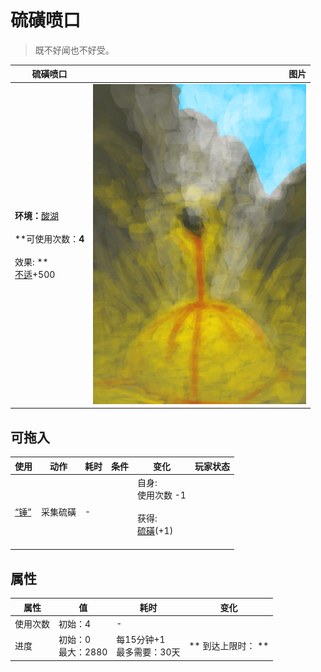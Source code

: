 # 硫磺喷口  
> 既不好闻也不好受。  
  
  硫磺喷口  |   图片   
 ----  |  ----:   
 **环境：**[酸湖](AcidLake.md)<br><br>**可使用次数：**4<br><br>** 效果: **<br>[不适](Discomfort.md)+500  |  ![](Sprite/BrimstoneVent.png)   
  
## 可拖入  
使用  |  动作  |  耗时  |  条件  |  变化  |  玩家状态  
----  |  ----  |  ----  |  ----  |  ----  |  ----  
[“锤”](tag_Hammer.md)  |  采集硫磺  |  -  |    |  自身:<br>使用次数  -1<br><br>获得:<br>[硫磺](Brimstone.md)(+1)<br><br>  |    
## 属性   
属性  |  值  |  耗时  |  变化  
----  |  ----  |  ----  |  ----  
使用次数  |  初始：4  |  -  |    
进度  |  初始：0<br>最大：2880  |  每15分钟+1<br>最多需要：30天  |  ** 到达上限时： **  

